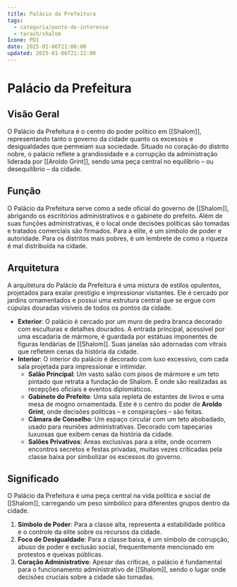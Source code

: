 ```yaml
---
title: Palácio da Prefeitura
tags:
  - categoria/ponto-de-interesse
  - tarash/shalom
Ícone: PDI
date: 2025-01-06T21:00:00
updated: 2025-01-06T21:22:00
---
```


# Palácio da Prefeitura

## Visão Geral

O Palácio da Prefeitura é o centro do poder político em [[Shalom]], representando tanto o governo da cidade quanto os excessos e desigualdades que permeiam sua sociedade. Situado no coração do distrito nobre, o palácio reflete a grandiosidade e a corrupção da administração liderada por [[Aroldo Grint]], sendo uma peça central no equilíbrio – ou desequilíbrio – da cidade.

## Função

O Palácio da Prefeitura serve como a sede oficial do governo de [[Shalom]], abrigando os escritórios administrativos e o gabinete do prefeito. Além de suas funções administrativas, é o local onde decisões políticas são tomadas e tratados comerciais são firmados. Para a elite, é um símbolo de poder e autoridade. Para os distritos mais pobres, é um lembrete de como a riqueza é mal distribuída na cidade.

## Arquitetura

A arquitetura do Palácio da Prefeitura é uma mistura de estilos opulentos, projetados para exalar prestígio e impressionar visitantes. Ele é cercado por jardins ornamentados e possui uma estrutura central que se ergue com cúpulas douradas visíveis de todos os pontos da cidade.

- **Exterior**: O palácio é cercado por um muro de pedra branca decorado com esculturas e detalhes dourados. A entrada principal, acessível por uma escadaria de mármore, é guardada por estátuas imponentes de figuras lendárias de [[Shalom]]. Suas janelas são adornadas com vitrais que refletem cenas da história da cidade.
- **Interior**: O interior do palácio é decorado com luxo excessivo, com cada sala projetada para impressionar e intimidar.
    - **Salão Principal**: Um vasto salão com pisos de mármore e um teto pintado que retrata a fundação de Shalom. É onde são realizadas as recepções oficiais e eventos diplomáticos.
    - **Gabinete do Prefeito**: Uma sala repleta de estantes de livros e uma mesa de mogno ornamentada. Este é o centro do poder de **Aroldo Grint**, onde decisões políticas – e conspirações – são feitas.
    - **Câmara de Conselho**: Um espaço circular com um teto abobadado, usado para reuniões administrativas. Decorado com tapeçarias luxuosas que exibem cenas da história da cidade.
    - **Salões Privativos**: Áreas exclusivas para a elite, onde ocorrem encontros secretos e festas privadas, muitas vezes criticadas pela classe baixa por simbolizar os excessos do governo.

## Significado

O Palácio da Prefeitura é uma peça central na vida política e social de [[Shalom]], carregando um peso simbólico para diferentes grupos dentro da cidade.

1. **Símbolo de Poder**: Para a classe alta, representa a estabilidade política e o controle da elite sobre os recursos da cidade.
2. **Foco de Desigualdade**: Para a classe baixa, é um símbolo de corrupção, abuso de poder e exclusão social, frequentemente mencionado em protestos e queixas públicas.
3. **Coração Administrativo**: Apesar das críticas, o palácio é fundamental para o funcionamento administrativo de [[Shalom]], sendo o lugar onde decisões cruciais sobre a cidade são tomadas.